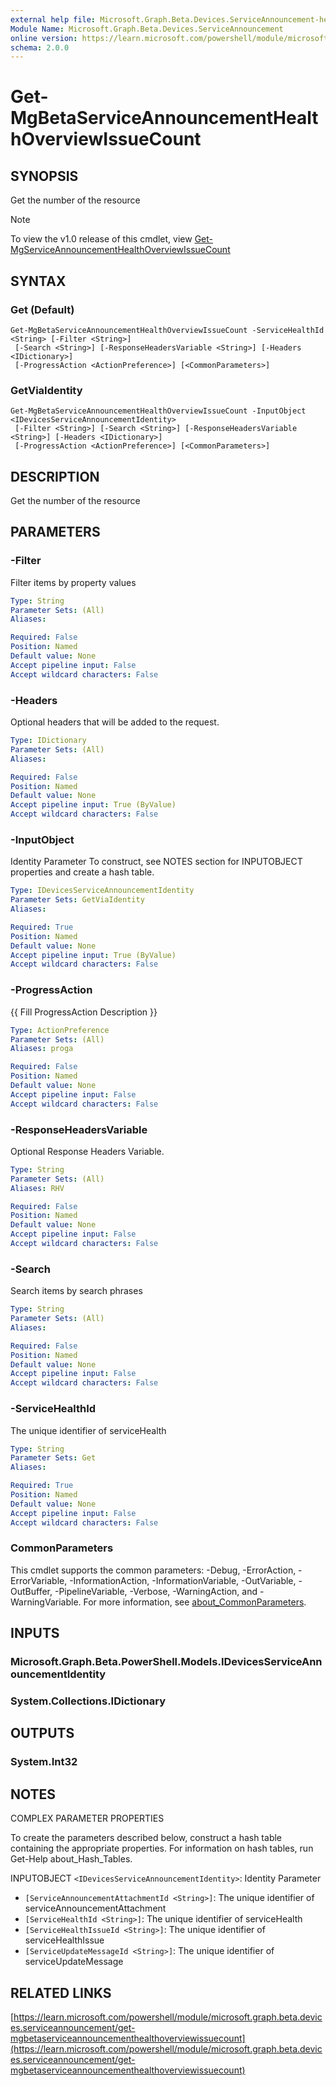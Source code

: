 ```yaml
---
external help file: Microsoft.Graph.Beta.Devices.ServiceAnnouncement-help.xml
Module Name: Microsoft.Graph.Beta.Devices.ServiceAnnouncement
online version: https://learn.microsoft.com/powershell/module/microsoft.graph.beta.devices.serviceannouncement/get-mgbetaserviceannouncementhealthoverviewissuecount
schema: 2.0.0
---
```


# Get-MgBetaServiceAnnouncementHealthOverviewIssueCount

## SYNOPSIS
Get the number of the resource

> [!NOTE]
> To view the v1.0 release of this cmdlet, view [Get-MgServiceAnnouncementHealthOverviewIssueCount](/powershell/module/Microsoft.Graph.Devices.ServiceAnnouncement/Get-MgServiceAnnouncementHealthOverviewIssueCount?view=graph-powershell-1.0)

## SYNTAX

### Get (Default)
```
Get-MgBetaServiceAnnouncementHealthOverviewIssueCount -ServiceHealthId <String> [-Filter <String>]
 [-Search <String>] [-ResponseHeadersVariable <String>] [-Headers <IDictionary>]
 [-ProgressAction <ActionPreference>] [<CommonParameters>]
```

### GetViaIdentity
```
Get-MgBetaServiceAnnouncementHealthOverviewIssueCount -InputObject <IDevicesServiceAnnouncementIdentity>
 [-Filter <String>] [-Search <String>] [-ResponseHeadersVariable <String>] [-Headers <IDictionary>]
 [-ProgressAction <ActionPreference>] [<CommonParameters>]
```

## DESCRIPTION
Get the number of the resource

## PARAMETERS

### -Filter
Filter items by property values

```yaml
Type: String
Parameter Sets: (All)
Aliases:

Required: False
Position: Named
Default value: None
Accept pipeline input: False
Accept wildcard characters: False
```

### -Headers
Optional headers that will be added to the request.

```yaml
Type: IDictionary
Parameter Sets: (All)
Aliases:

Required: False
Position: Named
Default value: None
Accept pipeline input: True (ByValue)
Accept wildcard characters: False
```

### -InputObject
Identity Parameter
To construct, see NOTES section for INPUTOBJECT properties and create a hash table.

```yaml
Type: IDevicesServiceAnnouncementIdentity
Parameter Sets: GetViaIdentity
Aliases:

Required: True
Position: Named
Default value: None
Accept pipeline input: True (ByValue)
Accept wildcard characters: False
```

### -ProgressAction
{{ Fill ProgressAction Description }}

```yaml
Type: ActionPreference
Parameter Sets: (All)
Aliases: proga

Required: False
Position: Named
Default value: None
Accept pipeline input: False
Accept wildcard characters: False
```

### -ResponseHeadersVariable
Optional Response Headers Variable.

```yaml
Type: String
Parameter Sets: (All)
Aliases: RHV

Required: False
Position: Named
Default value: None
Accept pipeline input: False
Accept wildcard characters: False
```

### -Search
Search items by search phrases

```yaml
Type: String
Parameter Sets: (All)
Aliases:

Required: False
Position: Named
Default value: None
Accept pipeline input: False
Accept wildcard characters: False
```

### -ServiceHealthId
The unique identifier of serviceHealth

```yaml
Type: String
Parameter Sets: Get
Aliases:

Required: True
Position: Named
Default value: None
Accept pipeline input: False
Accept wildcard characters: False
```

### CommonParameters
This cmdlet supports the common parameters: -Debug, -ErrorAction, -ErrorVariable, -InformationAction, -InformationVariable, -OutVariable, -OutBuffer, -PipelineVariable, -Verbose, -WarningAction, and -WarningVariable. For more information, see [about_CommonParameters](http://go.microsoft.com/fwlink/?LinkID=113216).

## INPUTS

### Microsoft.Graph.Beta.PowerShell.Models.IDevicesServiceAnnouncementIdentity
### System.Collections.IDictionary
## OUTPUTS

### System.Int32
## NOTES
COMPLEX PARAMETER PROPERTIES

To create the parameters described below, construct a hash table containing the appropriate properties.
For information on hash tables, run Get-Help about_Hash_Tables.

INPUTOBJECT `<IDevicesServiceAnnouncementIdentity>`: Identity Parameter
  - `[ServiceAnnouncementAttachmentId <String>]`: The unique identifier of serviceAnnouncementAttachment
  - `[ServiceHealthId <String>]`: The unique identifier of serviceHealth
  - `[ServiceHealthIssueId <String>]`: The unique identifier of serviceHealthIssue
  - `[ServiceUpdateMessageId <String>]`: The unique identifier of serviceUpdateMessage

## RELATED LINKS

[https://learn.microsoft.com/powershell/module/microsoft.graph.beta.devices.serviceannouncement/get-mgbetaserviceannouncementhealthoverviewissuecount](https://learn.microsoft.com/powershell/module/microsoft.graph.beta.devices.serviceannouncement/get-mgbetaserviceannouncementhealthoverviewissuecount)





